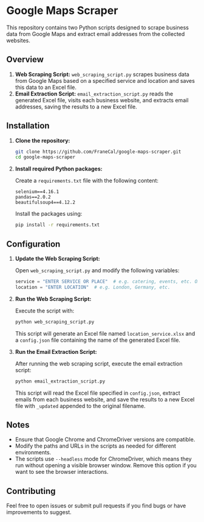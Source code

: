# Google Maps Scraper

This repository contains two Python scripts designed to scrape business data from Google Maps and extract email addresses from the collected websites.

## Overview

1. **Web Scraping Script:** `web_scraping_script.py` scrapes business data from Google Maps based on a specified service and location and saves this data to an Excel file.
2. **Email Extraction Script:** `email_extraction_script.py` reads the generated Excel file, visits each business website, and extracts email addresses, saving the results to a new Excel file.

## Installation

1. **Clone the repository:**

    ```bash
    git clone https://github.com/FraneCal/google-maps-scraper.git
    cd google-maps-scraper
    ```

2. **Install required Python packages:**

    Create a `requirements.txt` file with the following content:

    ```
    selenium==4.16.1
    pandas==2.0.2
    beautifulsoup4==4.12.2
    ```

    Install the packages using:

    ```bash
    pip install -r requirements.txt
    ```

## Configuration

1. **Update the Web Scraping Script:**

    Open `web_scraping_script.py` and modify the following variables:

    ```python
    service = "ENTER SERVICE OR PLACE"  # e.g. catering, events, etc. OR starbucks, mcdonalds, etc.
    location = "ENTER LOCATION"  # e.g. London, Germany, etc.
    ```

2. **Run the Web Scraping Script:**

    Execute the script with:

    ```bash
    python web_scraping_script.py
    ```

    This script will generate an Excel file named `location_service.xlsx` and a `config.json` file containing the name of the generated Excel file.

3. **Run the Email Extraction Script:**

    After running the web scraping script, execute the email extraction script:

    ```bash
    python email_extraction_script.py
    ```

    This script will read the Excel file specified in `config.json`, extract emails from each business website, and save the results to a new Excel file with `_updated` appended to the original filename.

## Notes

- Ensure that Google Chrome and ChromeDriver versions are compatible.
- Modify the paths and URLs in the scripts as needed for different environments.
- The scripts use `--headless` mode for ChromeDriver, which means they run without opening a visible browser window. Remove this option if you want to see the browser interactions.

## Contributing

Feel free to open issues or submit pull requests if you find bugs or have improvements to suggest.
